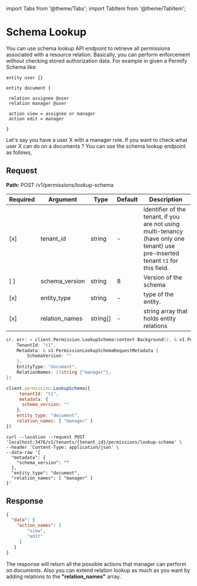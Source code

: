 import Tabs from '@theme/Tabs';
import TabItem from '@theme/TabItem';

# Schema Lookup

You can use schema lookup API endpoint to retrieve all permissions associated with a resource relation. Basically, you can perform enforcement without checking stored authorization data. For example in given a Permify Schema like:

```
entity user {}

entity document { 

 relation assignee @user  
 relation manager @user     
 
 action view = assignee or manager
 action edit = manager
 
}

```

Let's say you have a user X with a manager role. If you want to check what user X can do on a documents ? You can use the schema lookup endpoint as follows,

## Request

**Path:** POST /v1/permissions/lookup-schema

| Required | Argument | Type | Default | Description |
|----------|----------|---------|---------|-------------------------------------------------------------------------------------------|
| [x]   | tenant_id | string | - | identifier of the tenant, if you are not using multi-tenancy (have only one tenant) use pre-inserted tenant `t1` for this field.
| [ ]   | schema_version | string | 8 | Version of the schema |
| [x]   | entity_type | string | - | type of the entity. 
| [x]   | relation_names | string[] | - | string array that holds entity relations |

<Tabs>
<TabItem value="go" label="Go">

```go
cr, err: = client.Permission.LookupSchema(context.Background(), & v1.PermissionLookupSchemaRequest {
    TenantId: "t1",
    Metadata: & v1.PermissionLookupSchemaRequestMetadata {
        SchemaVersion: ""
    },
    EntityType: "document",
    RelationNames: []string {"manager"},
})
```

</TabItem>
<TabItem value="node" label="Node">

```javascript
client.permission.LookupSchema({
     tenantId: "t1",
     metadata: {
      schema_version: ""
    },
    entity_type: "document",
    relation_names: [ "manager" ]
})
```

</TabItem>
<TabItem value="curl" label="cURL">

```curl
curl --location --request POST 'localhost:3476/v1/tenants/{tenant_id}/permissions/lookup-schema' \
--header 'Content-Type: application/json' \
--data-raw '{
  "metadata": {
    "schema_version": ""
  },
  "entity_type": "document",
  "relation_names": [ "manager" ]
}'
```
</TabItem>
</Tabs>

## Response

```json
{
  "data": {
    "action_names": [ 
        "view",
        "edit"
     ]
   }
}
```


The response will return all the possible actions that manager can perform on documents. Also you can extend relation lookup as much as you want by adding relations to the **"relation_names"** array.